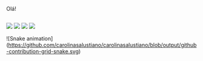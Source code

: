 Olá! 

##

<div>
  <a href= "mailto:carolsalustiano.cs@gmail.com"><img src="https://img.shields.io/badge/Gmail-c10f8e?style=for-the-badge&logo=gmail&logoColor=pink" target="_blank"></a>
  <a href="https://www.linkedin.com/in/carolina-salustiano-9b4a45170/" target="_blank"><img src="https://img.shields.io/badge/LinkedIn-c10f8e?style=for-the-badge&logo=linkedin&logoColor=pink" target="_blank"></a>
  <a href= ""><img src="https://img.shields.io/badge/Tableau-c10f8e?style=for-the-badge&logo=Tableau&logoColor=pink" target="_blank"></a>
  <a href= ""><img src="https://img.shields.io/badge/Google%20Analytics-C10F8E?style=for-the-badge&logo=google%20analytics&logoColor=pink" target="_blank"></a>
</div>

  ![Snake animation] (https://github.com/carolinasalustiano/carolinasalustiano/blob/output/github-contribution-grid-snake.svg)
